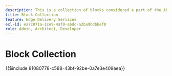 ```yaml
---
description: This is a collection of blocks considered a part of the AEM product and are recommended as blueprints for blocks in your project.
title: Block Collection
feature: Edge Delivery Services
exl-id: ea7c071a-1ce9-4af0-a6dc-a2ba9bdbbef0
role: Admin, Architect, Developer
---
```

# Block Collection

{{$include 81080778-c588-43bf-92be-0a7e3e409aea}}
